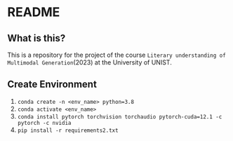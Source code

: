 # README
## What is this?
This is a repository for the project of the course ```Literary understanding of Multimodal Generation```(2023) at the University of UNIST.

## Create Environment
1. ```conda create -n <env_name> python=3.8```
2. ```conda activate <env_name>```
3. ```conda install pytorch torchvision torchaudio pytorch-cuda=12.1 -c pytorch -c nvidia```
4. ```pip install -r requirements2.txt```